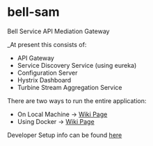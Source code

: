 # bell-sam
Bell Service API Mediation Gateway

_At present this consists of:

* API Gateway
* Service Discovery Service (using eureka)
* Configuration Server 
* Hystrix Dashboard
* Turbine Stream Aggregation Service

There are two ways to run the entire application:

* On Local Machine -> [Wiki Page](https://github.com/Vennetics/bell-sam/wiki/Developer-Environment#local-machine)
* Using Docker -> [Wiki Page](https://github.com/Vennetics/bell-sam/wiki/Developer-Environment#using-docker)

Developer Setup info can be found [here](https://github.com/Vennetics/bell-sam/wiki/Developer-Environment#developer-environment)
